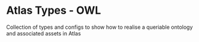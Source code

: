 # Atlas Types - OWL #

Collection of types and configs to show how to realise a queriable ontology and associated assets in Atlas
